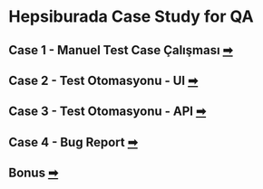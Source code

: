 # Hepsiburada Case Study for QA

## Case 1 - Manuel Test Case Çalışması [➡](https://github.com/MustafaSelimG/HepsiburadaCaseStudy/tree/main/ManuelTestCaseCalismasi)

## Case 2 - Test Otomasyonu - UI  [➡](https://github.com/MustafaSelimG/HepsiburadaCaseStudy/tree/main/HepsiburadaUITestAutomation)

## Case 3 - Test Otomasyonu - API  [➡](https://github.com/MustafaSelimG/HepsiburadaCaseStudy/tree/main/HepsiburadaAPITestAutomation)

## Case 4 - Bug Report  [➡](https://github.com/MustafaSelimG/HepsiburadaCaseStudy/tree/main/BugReport)

## Bonus  [➡](https://github.com/MustafaSelimG/HepsiburadaCaseStudy/blob/main/Bonus.docx)
